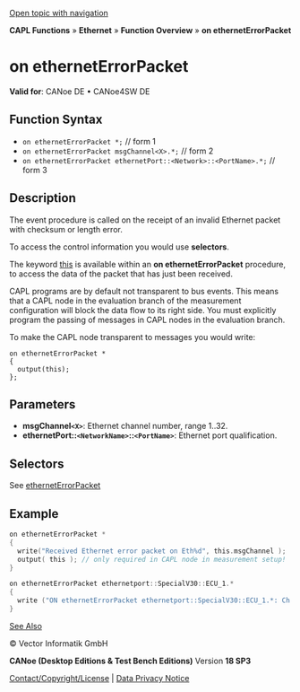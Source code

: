 [Open topic with navigation](../../../../../CANoeDEFamily.htm#Topics/CAPLFunctions/IP/EventProcedures/CAPLfunctionOnEthernetErrorPacket.md)

**CAPL Functions** » **Ethernet** » **Function Overview** » **on ethernetErrorPacket**

# on ethernetErrorPacket

**Valid for**: CANoe DE • CANoe4SW DE

## Function Syntax

- `on ethernetErrorPacket *;` // form 1
- `on ethernetErrorPacket msgChannel<X>.*;` // form 2
- `on ethernetErrorPacket ethernetPort::<Network>::<PortName>.*;` // form 3

## Description

The event procedure is called on the receipt of an invalid Ethernet packet with checksum or length error.

To access the control information you would use **selectors**.

The keyword [this](../../Other/EventProcedures/CAPLfunctionKeywordThis.md) is available within an **on ethernetErrorPacket** procedure, to access the data of the packet that has just been received.

CAPL programs are by default not transparent to bus events. This means that a CAPL node in the evaluation branch of the measurement configuration will block the data flow to its right side. You must explicitly program the passing of messages in CAPL nodes in the evaluation branch.

To make the CAPL node transparent to messages you would write:

```plaintext
on ethernetErrorPacket *
{
  output(this);
};
```

## Parameters

- **msgChannel`<X>`**: Ethernet channel number, range 1..32.
- **ethernetPort::`<NetworkName>`::`<PortName>`**: Ethernet port qualification.

## Selectors

See [ethernetErrorPacket](../Objects/CAPLfunctionEthernetErrorPacket.md)

## Example

```c
on ethernetErrorPacket *
{
  write("Received Ethernet error packet on Eth%d", this.msgChannel );
  output( this ); // only required in CAPL node in measurement setup!
}

on ethernetErrorPacket ethernetport::SpecialV30::ECU_1.*
{
  write ("ON ethernetErrorPacket ethernetport::SpecialV30::ECU_1.*: Ch:%d, PortId:%d", this.msgChannel, this.hwPort.portId);
}
```

[See Also](javascript:void(0);)

© Vector Informatik GmbH

**CANoe (Desktop Editions & Test Bench Editions)** Version **18 SP3**

[Contact/Copyright/License](../../../Shared/ContactCopyrightLicense.md) | [Data Privacy Notice](https://www.vector.com/int/en/company/get-info/privacy-policy/)
